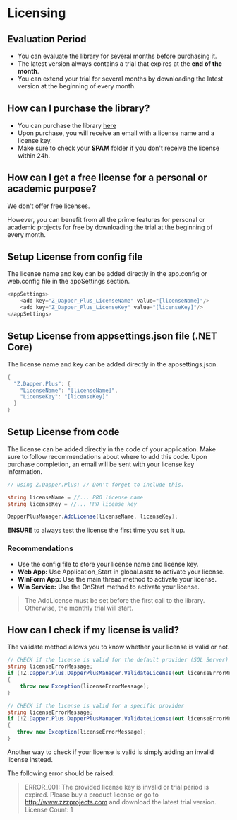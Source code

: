 # Licensing

## Evaluation Period
- You can evaluate the library for several months before purchasing it.
- The latest version always contains a trial that expires at the **end of the month**. 
- You can extend your trial for several months by downloading the latest version at the beginning of every month.

## How can I purchase the library?
- You can purchase the library [here](http://dapper-plus.net/pricing)
- Upon purchase, you will receive an email with a license name and a license key.
- Make sure to check your **SPAM** folder if you don't receive the license within 24h.

## How can I get a free license for a personal or academic purpose?
We don't offer free licenses.

However, you can benefit from all the prime features for personal or academic projects for free by downloading the trial at the beginning of every month.

## Setup License from config file
The license name and key can be added directly in the app.config or web.config file in the appSettings section.

```csharp
<appSettings>
	<add key="Z_Dapper_Plus_LicenseName" value="[licenseName]"/>
	<add key="Z_Dapper_Plus_LicenseKey" value="[licenseKey]"/>
</appSettings>
```

## Setup License from appsettings.json file (.NET Core)
The license name and key can be added directly in the appsettings.json.

```csharp
{
  "Z.Dapper.Plus": {
    "LicenseName": "[licenseName]",
    "LicenseKey": "[licenseKey]"
  }
}
```

## Setup License from code
The license can be added directly in the code of your application. Make sure to follow recommendations about where to add this code. Upon purchase completion, an email will be sent with your license key information.


```csharp
// using Z.Dapper.Plus; // Don't forget to include this.

string licenseName = //... PRO license name
string licenseKey = //... PRO license key

DapperPlusManager.AddLicense(licenseName, licenseKey);

```

**ENSURE** to always test the license the first time you set it up.

### Recommendations
- Use the config file to store your license name and license key.
- **Web App:** Use Application_Start in global.asax to activate your license.
- **WinForm App:** Use the main thread method to activate your license.
- **Win Service:** Use the OnStart method to activate your license.

> The AddLicense must be set before the first call to the library. Otherwise, the monthly trial will start.

## How can I check if my license is valid?

The validate method allows you to know whether your license is valid or not.


```csharp
// CHECK if the license is valid for the default provider (SQL Server)
string licenseErrorMessage;
if (!Z.Dapper.Plus.DapperPlusManager.ValidateLicense(out licenseErrorMessage))
{
    throw new Exception(licenseErrorMessage);
}

// CHECK if the license is valid for a specific provider
string licenseErrorMessage;
if (!Z.Dapper.Plus.DapperPlusManager.ValidateLicense(out licenseErrorMessage, DapperProviderType.SqlServer))
{
   throw new Exception(licenseErrorMessage);
}
```

Another way to check if your license is valid is simply adding an invalid license instead.

The following error should be raised:

> ERROR_001: The provided license key is invalid or trial period is expired. Please buy a product license or go to <a href="http://www.zzzprojects.com" target="_blank">http://www.zzzprojects.com</a> and download the latest trial version. License Count: 1

